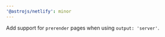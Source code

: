 ```yaml
---
'@astrojs/netlify': minor
---
```


Add support for `prerender` pages when using `output: 'server'`.
